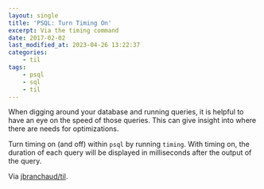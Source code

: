 ```yaml
---
layout: single
title: 'PSQL: Turn Timing On'
excerpt: Via the timing command
date: 2017-02-02
last_modified_at: 2023-04-26 13:22:37
categories:
    - til
tags:
    - psql
    - sql
    - til
---
```


When digging around your database and running queries, it is helpful to
have an eye on the speed of those queries. This can give insight into
where there are needs for optimizations.

Turn timing on (and off) within `psql` by running `timing`. With timing
on, the duration of each query will be displayed in milliseconds after the
output of the query.

Via [jbranchaud/til](https://github.com/jbranchaud/til).
